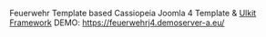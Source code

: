 Feuerwehr Template based Cassiopeia Joomla 4 Template & <a href="https://getuikit.com">Ulkit Framework</a>
DEMO: <a href="https://feuerwehrj4.demoserver-a.eu/">https://feuerwehrj4.demoserver-a.eu/</a>
